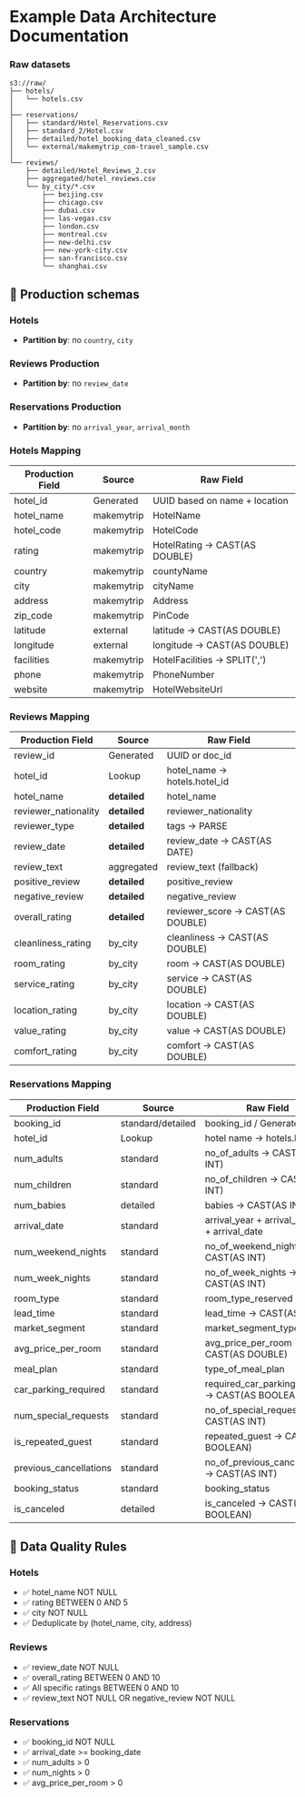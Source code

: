 # Example Data Architecture Documentation

### Raw datasets

```
s3://raw/
├── hotels/
│   └── hotels.csv
│
├── reservations/
│   ├── standard/Hotel_Reservations.csv
│   ├── standard_2/Hotel.csv
│   ├── detailed/hotel_booking_data_cleaned.csv
│   └── external/makemytrip_com-travel_sample.csv
│
└── reviews/
    ├── detailed/Hotel_Reviews_2.csv
    ├── aggregated/hotel_reviews.csv
    └── by_city/*.csv
        ├── beijing.csv
        ├── chicago.csv
        ├── dubai.csv
        ├── las-vegas.csv
        ├── london.csv
        ├── montreal.csv
        ├── new-delhi.csv
        ├── new-york-city.csv
        ├── san-francisco.csv
        └── shanghai.csv
```

## 🎯 Production schemas

### Hotels
- **Partition by**: по `country`, `city`

### Reviews Production
- **Partition by**: по `review_date`

### Reservations Production
- **Partition by**: по `arrival_year`, `arrival_month`

### Hotels Mapping

| Production Field | Source | Raw Field |
|-----------------|--------|-----------|
| hotel_id | Generated | UUID based on name + location |
| hotel_name | makemytrip | HotelName |
| hotel_code | makemytrip | HotelCode |
| rating | makemytrip | HotelRating → CAST(AS DOUBLE) |
| country | makemytrip | countyName |
| city | makemytrip | cityName |
| address | makemytrip | Address |
| zip_code | makemytrip | PinCode |
| latitude | external | latitude → CAST(AS DOUBLE) |
| longitude | external | longitude → CAST(AS DOUBLE) |
| facilities | makemytrip | HotelFacilities → SPLIT(',') |
| phone | makemytrip | PhoneNumber |
| website | makemytrip | HotelWebsiteUrl |

### Reviews Mapping

| Production Field | Source | Raw Field |
|-----------------|--------|-----------|
| review_id | Generated | UUID or doc_id |
| hotel_id | Lookup | hotel_name → hotels.hotel_id |
| hotel_name | **detailed** | hotel_name |
| reviewer_nationality | **detailed** | reviewer_nationality |
| reviewer_type | **detailed** | tags → PARSE |
| review_date | **detailed** | review_date → CAST(AS DATE) |
| review_text | aggregated | review_text (fallback) |
| positive_review | **detailed** | positive_review |
| negative_review | **detailed** | negative_review |
| overall_rating | **detailed** | reviewer_score → CAST(AS DOUBLE) |
| cleanliness_rating | by_city | cleanliness → CAST(AS DOUBLE) |
| room_rating | by_city | room → CAST(AS DOUBLE) |
| service_rating | by_city | service → CAST(AS DOUBLE) |
| location_rating | by_city | location → CAST(AS DOUBLE) |
| value_rating | by_city | value → CAST(AS DOUBLE) |
| comfort_rating | by_city | comfort → CAST(AS DOUBLE) |

### Reservations Mapping

| Production Field | Source | Raw Field |
|-----------------|--------|-----------|
| booking_id | standard/detailed | booking_id / Generated |
| hotel_id | Lookup | hotel name → hotels.hotel_id |
| num_adults | standard | no_of_adults → CAST(AS INT) |
| num_children | standard | no_of_children → CAST(AS INT) |
| num_babies | detailed | babies → CAST(AS INT) |
| arrival_date | standard | arrival_year + arrival_month + arrival_date |
| num_weekend_nights | standard | no_of_weekend_nights → CAST(AS INT) |
| num_week_nights | standard | no_of_week_nights → CAST(AS INT) |
| room_type | standard | room_type_reserved |
| lead_time | standard | lead_time → CAST(AS INT) |
| market_segment | standard | market_segment_type |
| avg_price_per_room | standard | avg_price_per_room → CAST(AS DOUBLE) |
| meal_plan | standard | type_of_meal_plan |
| car_parking_required | standard | required_car_parking_space → CAST(AS BOOLEAN) |
| num_special_requests | standard | no_of_special_requests → CAST(AS INT) |
| is_repeated_guest | standard | repeated_guest → CAST(AS BOOLEAN) |
| previous_cancellations | standard | no_of_previous_cancellations → CAST(AS INT) |
| booking_status | standard | booking_status |
| is_canceled | detailed | is_canceled → CAST(AS BOOLEAN) |

## 📝 Data Quality Rules

### Hotels
- ✅ hotel_name NOT NULL
- ✅ rating BETWEEN 0 AND 5
- ✅ city NOT NULL
- ✅ Deduplicate by (hotel_name, city, address)

### Reviews
- ✅ review_date NOT NULL
- ✅ overall_rating BETWEEN 0 AND 10
- ✅ All specific ratings BETWEEN 0 AND 10
- ✅ review_text NOT NULL OR negative_review NOT NULL

### Reservations
- ✅ booking_id NOT NULL
- ✅ arrival_date >= booking_date
- ✅ num_adults > 0
- ✅ num_nights > 0
- ✅ avg_price_per_room > 0
